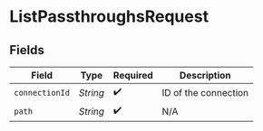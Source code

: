 # ListPassthroughsRequest


## Fields

| Field                | Type                 | Required             | Description          |
| -------------------- | -------------------- | -------------------- | -------------------- |
| `connectionId`       | *String*             | :heavy_check_mark:   | ID of the connection |
| `path`               | *String*             | :heavy_check_mark:   | N/A                  |